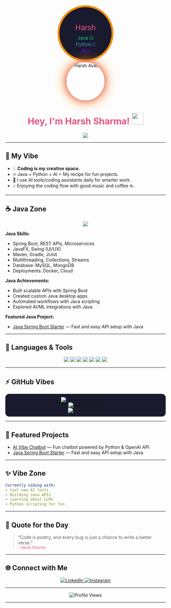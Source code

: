 <!-- Welcome to Harsh's Vibe Coding Space 🚀 -->

<p align="center">
  <!-- Custom Avatar SVG (Java, Python, AI Enthusiast) -->
  <svg width="180" height="180" viewBox="0 0 180 180" fill="none" xmlns="http://www.w3.org/2000/svg">
    <circle cx="90" cy="90" r="85" fill="#1A1A2E" stroke="#F48C06" stroke-width="6"/>
    <text x="90" y="80" text-anchor="middle" font-size="24" fill="#e75480" font-family="Roboto, monospace">Harsh</text>
    <text x="90" y="110" text-anchor="middle" font-size="16" fill="#03C988" font-family="Roboto, monospace">Java 🧙‍♂️</text>
    <text x="90" y="130" text-anchor="middle" font-size="16" fill="#4B8BBE" font-family="Roboto, monospace">Python 🐍</text>
    <text x="90" y="150" text-anchor="middle" font-size="16" fill="#8000FF" font-family="Roboto, monospace">AI 🤖</text>
  </svg>
  <br>
  <img src="https://avatars.githubusercontent.com/u/1003928020?v=4" alt="Harsh Avatar" width="120" style="border-radius: 50%; box-shadow: 0 0 20px #e75480, 0 0 40px #F48C06;"/>
</p>

<h1 align="center">
  <span style="color:#e75480;">Hey, I'm Harsh Sharma!</span> <img src="https://media.giphy.com/media/hvRJCLFzcasrR4ia7z/giphy.gif" width="36"/>
</h1>

<p align="center">
  <img src="https://readme-typing-svg.demolab.com?font=Roboto+Mono&weight=700&size=26&pause=1000&color=F48C06&center=true&vCenter=true&width=435&lines=Java+Wizard+🧙‍♂️;Python+Pro+🐍;AI+Enthusiast+🤖;Vibe+Coding+Space+🌸" />
</p>

---

## 🌸 **My Vibe**

- 💡 **Coding is my creative space.**
- 🔥 Java + Python + AI = My recipe for fun projects.
- 🤖 I use AI tools/coding assistants daily for smarter work.
- 🎶 Enjoying the coding flow with good music and coffee ☕.

---

## ☕️ **Java Zone** 

<p align="center">
  <img src="https://img.shields.io/badge/Java-ED8B00?style=for-the-badge&logo=java&logoColor=white" />
</p>

**Java Skills:**  
- Spring Boot, REST APIs, Microservices  
- JavaFX, Swing (UI/UX)  
- Maven, Gradle, JUnit  
- Multithreading, Collections, Streams  
- Database: MySQL, MongoDB  
- Deployments: Docker, Cloud

**Java Achievements:**  
- Built scalable APIs with Spring Boot  
- Created custom Java desktop apps  
- Automated workflows with Java scripting  
- Explored AI/ML integrations with Java

**Featured Java Project:**  
- [Java Spring Boot Starter](https://github.com/harsh2027-eng/) — Fast and easy API setup with Java

---

## 🎨 **Languages & Tools**

<p align="center">
  <img src="https://img.shields.io/badge/Java-ED8B00?style=for-the-badge&logo=java&logoColor=white" />
  <img src="https://img.shields.io/badge/Python-4B8BBE?style=for-the-badge&logo=python&logoColor=white" />
  <img src="https://img.shields.io/badge/Git-F05032?style=for-the-badge&logo=git&logoColor=white" />
  <img src="https://img.shields.io/badge/Linux-FFD700?style=for-the-badge&logo=linux&logoColor=black" />
  <img src="https://img.shields.io/badge/AI-Vibes-8000FF?style=for-the-badge&logo=OpenAI&logoColor=white" />
  <img src="https://img.shields.io/badge/Web-Development-03C988?style=for-the-badge&logo=html5&logoColor=white" />
  <img src="https://img.shields.io/badge/Dark-Theme-1A1A2E?style=for-the-badge&logo=github&logoColor=white" />
</p>

---

## ⚡ **GitHub Vibes**

<p align="center" style="background:#1A1A2E;padding:10px;border-radius:12px;">
  <img src="https://github-readme-stats.vercel.app/api?username=harsh2027-eng&show_icons=true&theme=tokyonight&title_color=F48C06&icon_color=E75480" alt="Harsh's GitHub Stats"/>
  <br>
  <img src="https://github-readme-streak-stats.herokuapp.com/?user=harsh2027-eng&theme=tokyonight&ring=F48C06&fire=E75480" alt="GitHub Streak"/>
  <br>
  <img src="https://github-readme-activity-graph.cyclic.app/graph?username=harsh2027-eng&theme=react-dark&bg_color=1A1A2E&color=F48C06" alt="Activity Graph"/>
</p>

---

## 🚀 **Featured Projects**

- [AI Vibe Chatbot](https://github.com/harsh2027-eng/) — Fun chatbot powered by Python & OpenAI API
- [Java Spring Boot Starter](https://github.com/harsh2027-eng/) — Fast and easy API setup with Java

---

## ✨ **Vibe Zone**

```yaml
Currently vibing with:
- Cool new AI tools
- Building Java APIs
- Learning about LLMs
- Python scripting for fun
```

---

## 💬 **Quote for the Day**

> “Code is poetry, and every bug is just a chance to write a better verse.”  
> <sub style="color:#e75480;">- Harsh Sharma</sub>

---

## 🌐 **Connect with Me**

<p align="center">
  <a href="https://www.linkedin.com/in/harsh-12abb1325" target="_blank">
    <img src="https://img.shields.io/badge/LinkedIn-0A66C2?style=for-the-badge&logo=linkedin&logoColor=white" alt="LinkedIn">
  </a>
  <a href="https://www.instagram.com/harshu_sharma_hr20/" target="_blank">
    <img src="https://img.shields.io/badge/Instagram-E4405F?style=for-the-badge&logo=instagram&logoColor=white" alt="Instagram">
  </a>
</p>

---

<p align="center">
  <img src="https://komarev.com/ghpvc/?username=harsh2027-eng&style=flat-square&color=F48C06" alt="Profile Views" />
</p>

---

<!-- Design tip: Try a dark theme for max vibe!
Theme colors: #e75480 (pink), #F48C06 (orange), #03C988 (aqua), #8000FF (purple), #1A1A2E (dark navy) -->
